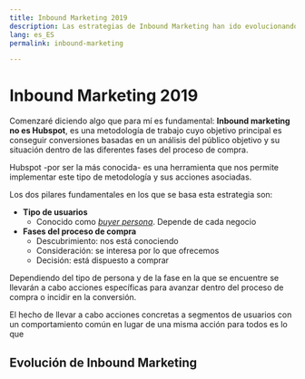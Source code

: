 ```yaml
---
title: Inbound Marketing 2019
description: Las estrategias de Inbound Marketing han ido evolucionando durante los últimos años. Aprende a sacar el máximo rendimiento
lang: es_ES
permalink: inbound-marketing

---
```


# Inbound Marketing 2019

Comenzaré diciendo algo que para mí es fundamental: **Inbound marketing no es Hubspot**, es una metodología de trabajo cuyo objetivo principal es conseguir conversiones basadas en un análisis del público objetivo y su situación dentro de las diferentes fases del proceso de compra.

Hubspot -por ser la más conocida- es una herramienta que nos permite implementar este tipo de metodología y sus acciones asociadas.

Los dos pilares fundamentales en los que se basa esta estrategia son:

 - **Tipo de usuarios** 
   - Conocido como *[buyer persona](https://es.wikipedia.org/wiki/Persona_(experiencia_de_usuario))*. Depende de cada negocio
 - **Fases del proceso de compra**
   -  Descubrimiento: nos está conociendo
   - Consideración: se interesa por lo que ofrecemos
   - Decisión: está dispuesto a comprar

Dependiendo del tipo de persona y de la fase en la que se encuentre se llevarán a cabo acciones específicas para avanzar dentro del proceso de compra o incidir en la conversión.

El hecho de llevar a cabo acciones concretas a segmentos de usuarios con un comportamiento común en lugar de una misma acción para todos es lo que 

## Evolución de Inbound Marketing



<!--stackedit_data:
eyJoaXN0b3J5IjpbLTE4NjY1MDQxMTJdfQ==
-->